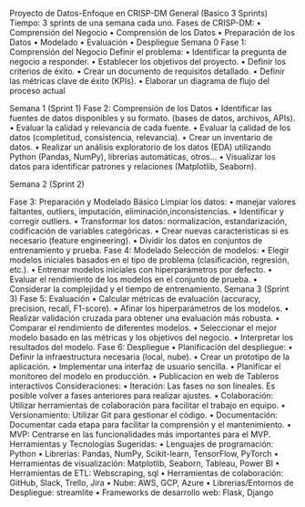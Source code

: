 Proyecto de Datos-Enfoque en CRISP-DM General (Basico 3 Sprints) 
Tiempo: 3 sprints de una semana cada uno.
Fases de CRISP-DM:
•	Comprensión del Negocio
•	Comprensión de los Datos
•	Preparación de los Datos
•	Modelado
•	Evaluación 
•	Despliegue
Semana 0
Fase 1: Comprensión del Negocio
Definir el problema: 
•	Identificar la pregunta de negocio a responder.
•	Establecer los objetivos del proyecto.
•	Definir los criterios de éxito.
•	Crear un documento de requisitos detallado.
•	Definir las métricas clave de éxito (KPIs).
•	Elaborar un diagrama de flujo del proceso actual 

Semana 1 (Sprint 1)
Fase 2: Comprensión de los Datos
•	Identificar las fuentes de datos disponibles y su formato. (bases de datos, archivos, APIs). 
•	Evaluar la calidad y relevancia de cada fuente.
•	Evaluar la calidad de los datos (completitud, consistencia, relevancia).
•	Crear un inventario de datos.
•	Realizar un análisis exploratorio de los datos (EDA) utilizando Python (Pandas, NumPy), librerías automáticas, otros…
•	Visualizar los datos para identificar patrones y relaciones (Matplotlib, Seaborn).

Semana 2 (Sprint 2)

Fase 3: Preparación y Modelado Básico
Limpiar los datos: 
•	manejar valores faltantes, outliers, imputación, eliminación,inconsistencias.
•	Identificar y corregir outliers.
•	Transformar los datos: normalización, estandarización, codificación de variables categóricas.
•	Crear nuevas características si es necesario (feature engineering).
•	Dividir los datos en conjuntos de entrenamiento y prueba.
Fase 4: Modelado
Selección de modelos: 
•	Elegir modelos iniciales basados en el tipo de problema (clasificación, regresión, etc.).
•	Entrenar modelos iniciales con hiperparámetros por defecto.
•	Evaluar el rendimiento de los modelos en el conjunto de prueba.
•	Considerar la complejidad y el tiempo de entrenamiento.
Semana 3 (Sprint 3)
Fase 5: Evaluación
•	Calcular métricas de evaluación (accuracy, precision, recall, F1-score).
•	Afinar los hiperparámetros de los modelos.
•	Realizar validación cruzada para obtener una evaluación más robusta.
•	Comparar el rendimiento de diferentes modelos.
•	Seleccionar el mejor modelo basado en las métricas y los objetivos del negocio.
•	Interpretar los resultados del modelo.
Fase 6: Despliegue
•	Planificación del despliegue: 
•	Definir la infraestructura necesaria (local, nube).
•	Crear un prototipo de la aplicación.
•	Implementar una interfaz de usuario sencilla.
•	Planificar el monitoreo del modelo en producción.
•	Publicacion en web de Tableros interactivos
Consideraciones:
•	Iteración: Las fases no son lineales. Es posible volver a fases anteriores para realizar ajustes.
•	Colaboración: Utilizar herramientas de colaboración para facilitar el trabajo en equipo.
•	Versionamiento: Utilizar Git para gestionar el código.
•	Documentación: Documentar cada etapa para facilitar la comprensión y el mantenimiento.
•	MVP: Centrarse en las funcionalidades más importantes para el MVP.
Herramientas y Tecnologías Sugeridas:
•	Lenguajes de programación: Python
•	Librerías: Pandas, NumPy, Scikit-learn, TensorFlow, PyTorch
•	Herramientas de visualización: Matplotlib, Seaborn, Tableau, Power BI
•	Herramientas de ETL: Webscraping, sql
•	Herramientas de colaboración: GitHub, Slack, Trello, Jira
•	Nube: AWS, GCP, Azure
•	Librerias/Entornos de Despliegue: streamlite
•	Frameworks de desarrollo web: Flask, Django
